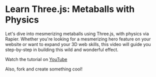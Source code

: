 # Learn Three.js: Metaballs with Physics

Let's dive into mesmerizing metaballs using Three.js, with physics via Rapier. Whether you're looking for a mesmerizing hero feature on your website or want to expand your 3D web skills, this video will guide you step-by-step in building this wild and wonderful effect​. 

Watch the tutorial on [YouTube]()

Also, fork and create something cool!